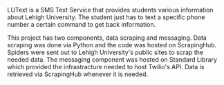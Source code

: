 LUText is a SMS Text Service that provides students various information about Lehigh University. The student just has to text 
a specific phone number a certain command to get back information.

This project has two components, data scraping and messaging. Data scraping was done via Python and the code was hosted on 
ScrapingHub. Spiders were sent out to Lehigh University's public sites to scrap the needed data. The messaging component was 
hosted on Standard Library which provided the infrastracture needed to host Twilio's API. Data is retrieved via ScrapingHub 
whenever it is needed.
